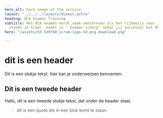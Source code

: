 ```yaml
---
hero_alt: hero image of the service
layout: "../../../layouts/dienst.astro"
heading: OCA Examen Training
subtitle: Het OCA examen wordt vaak omschreven als het rijbewijs voor JAVA. Deze training
  stoomt je klaar, maakt je " Examen scherp" zodat jij succesvol het OCA behaalt.
hero: "/assets/53-539760_scrum-logo-hd-png-download.png"

---
```

# dit is een header

Dit is een stukje tekst. hier kan je onderwerpen benoemen.

## Dit is een tweede header

Hallo, dit is een tweede stukje tekst, dat onder de header staat.

> dit is een quote die in een blok komt te staan.